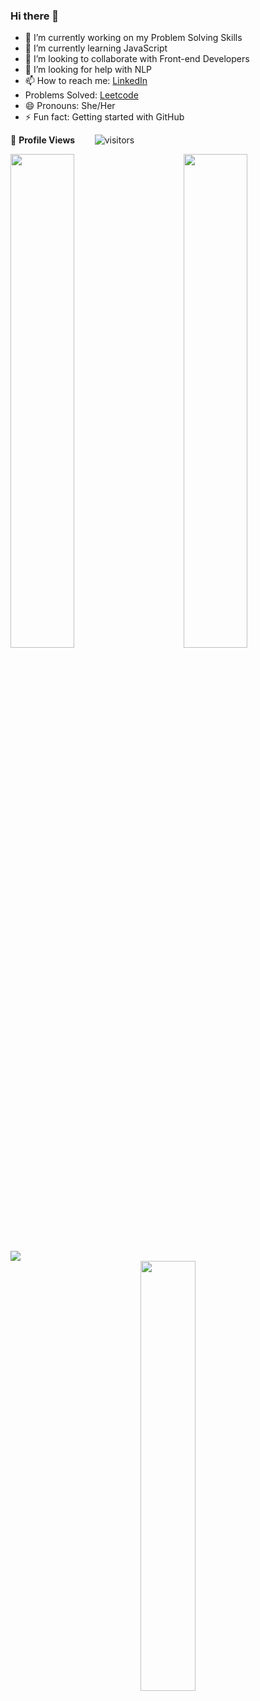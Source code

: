 ### Hi there 👋

- 🔭 I’m currently working on my Problem Solving Skills
- 🌱 I’m currently learning JavaScript
- 👯 I’m looking to collaborate with Front-end Developers
- 🤔 I’m looking for help with NLP
- 📫 How to reach me: [LinkedIn](https://www.linkedin.com/in/praniti-parmar/)
- Problems Solved: [Leetcode](https://leetcode.com/ppraniti/)
- 😄 Pronouns: She/Her
- ⚡ Fun fact: Getting started with GitHub

🌱 **Profile Views**&nbsp;&nbsp;&nbsp;&nbsp;&nbsp;&nbsp;&nbsp;
![visitors](https://profile-counter.glitch.me/praniti111/count.svg?align=center)

<img  src="https://github-readme-stats.vercel.app/api?username=praniti111&show_icons=true&hide_border=true&theme=tokyonight" width="45%" align="right" >

<img  src="https://github-readme-streak-stats.herokuapp.com/?user=praniti111&hide_border=true&theme=tokyonight" width="45%" >
<br />

<img src="https://activity-graph.herokuapp.com/graph?username=praniti111&bg_color=1F222E&color=F8D866&line=F85D7F&point=FFFFFF&hide_border=false" />

<div align="center">

  <img src="https://github-readme-stats.vercel.app/api/top-langs/?username=praniti111&show_icons=true&theme=radical" width="42%" >
</div>

<br/>

